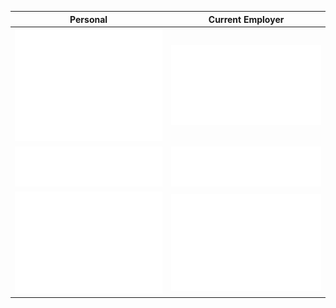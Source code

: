 | Personal | Current Employer |
| --- | --- |
| <a href="https://github.com/jeffl8n"><img src="./jeffl8n-header.svg" /></a>  | <a href="https://github.com/jel3-sf"><img src="./jel3-sf-header.svg" /> </a> |
| <a href="https://github.com/jeffl8n"><img src="./jeffl8n-achievements.svg" /></a> | <a href="https://github.com/jel3-sf"><img src="./jel3-sf-achievements.svg" /></a> |
| <a href="https://github.com/jeffl8n"><img src="./jeffl8n-iso_calender.svg" /></a> | <a href="https://github.com/jel3-sf"><img src="./jel3-sf-iso_calender.svg" /></a> |